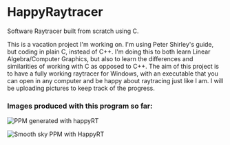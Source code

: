 # HappyRaytracer
Software Raytracer built from scratch using C.

This is a vacation project I'm working on. 
I'm using Peter Shirley's guide, but coding in plain C, instead of C++. I'm doing this to both learn Linear Algebra/Computer Graphics, but also to learn the differences and similarities of working with C as opposed to C++.
The aim of this project is to have a fully working raytracer for Windows, with an executable that you can open in any computer and be happy about raytracing just like I am.
I will be uploading pictures to keep track of the progress.

### Images produced with this program so far:

![PPM generated with happyRT](https://user-images.githubusercontent.com/46263572/147374274-6b2f0627-17f1-4fe6-9fa7-df5b71b05a29.png)

![Smooth sky PPM with HappyRT](https://user-images.githubusercontent.com/46263572/147389065-6313e9f3-9051-41d1-b2f8-fed882f58b93.png)
